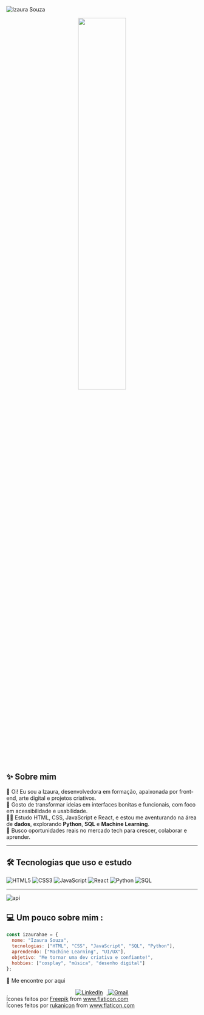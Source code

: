 ![Izaura Souza](https://img.shields.io/badge/Izaura%20Souza-%F0%9F%92%96-ff69b4?style=for-the-badge)

<p align="center">
  <img src="https://i.pinimg.com/736x/93/78/79/937879a98e240e033631459f2975df2f.jpg" width="50%" />
</p>

## ✨ Sobre mim

🌸 Oi! Eu sou a Izaura, desenvolvedora em formação, apaixonada por front-end, arte digital e projetos criativos.  
🎨 Gosto de transformar ideias em interfaces bonitas e funcionais, com foco em acessibilidade e usabilidade.  
👩‍💻 Estudo HTML, CSS, JavaScript e React, e estou me aventurando na área de **dados**, explorando **Python**, **SQL** e **Machine Learning**.  
💼 Busco oportunidades reais no mercado tech para crescer, colaborar e aprender.

---

## 🛠️ Tecnologias que uso e estudo

![HTML5](https://img.shields.io/badge/HTML-E34F26?style=flat&logo=html5&logoColor=fff)
![CSS3](https://img.shields.io/badge/CSS-1572B6?style=flat&logo=css3&logoColor=fff)
![JavaScript](https://img.shields.io/badge/JavaScript-F7DF1E?style=flat&logo=javascript&logoColor=000)
![React](https://img.shields.io/badge/React-61DAFB?style=flat&logo=react&logoColor=000)
![Python](https://img.shields.io/badge/Python-3776AB?style=flat&logo=python&logoColor=fff)
![SQL](https://img.shields.io/badge/SQL-4479A1?style=flat&logo=mysql&logoColor=fff)

---

![api](https://github.com/user-attachments/assets/f9c0761e-01c4-4f5c-8225-d2326897c2ce)

## 💻 Um pouco sobre mim :

```js
const izaurahae = {
  nome: "Izaura Souza",
  tecnologias: ["HTML", "CSS", "JavaScript", "SQL", "Python"],
  aprendendo: ["Machine Learning", "UI/UX"],
  objetivo: "Me tornar uma dev criativa e confiante!",
  hobbies: ["cosplay", "música", "desenho digital"]
};
````

💌 Me encontre por aqui
<div align="center">
  <a href="https://www.linkedin.com/in/izaura-souza/" target="_blank">
    <img src="https://img.icons8.com/color/48/ff69b4/linkedin.png" alt="LinkedIn" style="margin-right: 10px;" />
  </a>
  <a href="mailto:izauraav3@gmail.com">
    <img src="https://img.icons8.com/color/48/ff69b4/gmail-new.png" alt="Gmail" />
  </a>
</div>

<div> Ícones feitos por <a href="https://www.freepik.com" title="Freepik">Freepik</a> from <a href="https://www.flaticon.com/br/" title="Flaticon">www.flaticon.com</a></div>
<div> Ícones feitos por <a href="https://www.flaticon.com/br/autores/rukanicon" title="rukanicon">rukanicon</a> from <a href="https://www.flaticon.com/br/" title="Flaticon">www.flaticon.com</a></div>


